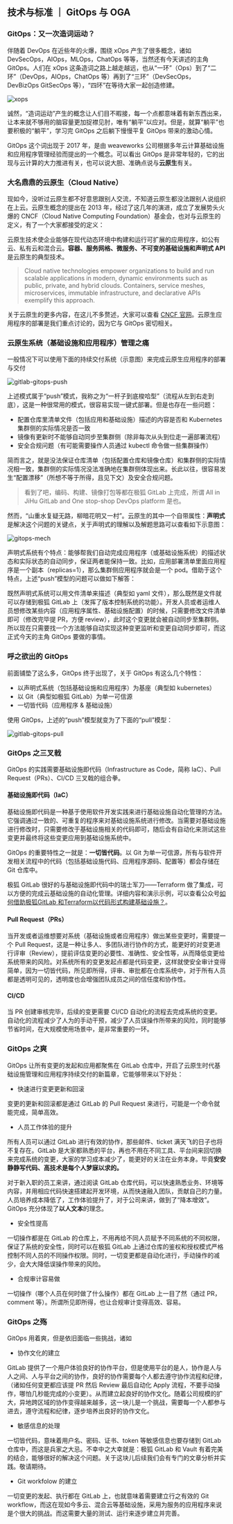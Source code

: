 ## 技术与标准 ｜ GitOps 与 OGA

### GitOps：又一次造词运动？

伴随着 DevOps 在近些年的火爆，围绕 xOps 产生了很多概念，诸如 DevSecOps，AIOps，MLOps，ChatOps 等等，当然还有今天讲述的主角 GitOps。人们在 xOps 这条造词之路上越走越远，也从“一环”（Ops）到了“二环”（DevOps，AIOps，ChatOps 等）再到了“三环”（DevSecOps，DevBizOps GitSecOps 等），“四环”在等待大家一起创造修建。

![xops](https://github.com/majinghe/DevOps/blob/main/images/gitops/xops.png)

诚然，“造词运动”产生的概念让人们目不暇接，每一个点都意味着有新东西出来，让本来就不够用的脑容量更加捉襟见肘，唯有“躺平”以应对。但是，就算“躺平”也要积极的“躺平”，学习完 GitOps 之后躺下慢慢平复 GitOps 带来的激动心情。

GitOps 这个词出现于 2017 年，是由 weaveworks 公司根据多年云计算基础设施和应用程序管理经验而提出的一个概念。可以看出 GitOps 是非常年轻的，它的出现与云计算的大力推进有关，也可以说大胆、准确点说与**云原生**有关。

### 大名鼎鼎的云原生（Cloud Native）

现如今，没听过云原生都不好意思跟别人交流，不知道云原生都没法跟别人说组织在上云。云原生概念的提出在 2013 年，经过了这几年的演进，成立了发展势头火爆的 CNCF（Cloud Native Computing Foundation）基金会，也对与云原生的定义，有了一个大家都接受的定义：

云原生技术使企业能够在现代动态环境中构建和运行可扩展的应用程序，如公有云、私有云和混合云。**容器、服务网格、微服务、不可变的基础设施和声明式 API** 是云原生的典型技术。

> Cloud native technologies empower organizations to build and run scalable applications in modern, dynamic environments such as public, private, and hybrid clouds. Containers, service meshes, microservices, immutable infrastructure, and declarative APIs exemplify this approach.

关于云原生的更多内容，在这儿不多赘述，大家可以查看 [CNCF 官网](https://www.cncf.io)。云原生应用程序的部署是我们重点讨论的，因为它与 GitOps 密切相关。

### 云原生系统（基础设施和应用程序）管理之痛

一般情况下可以使用下面的持续交付系统（示意图）来完成云原生应用程序的部署与交付

![gitlab-gitops-push](https://github.com/majinghe/DevOps/blob/main/images/gitops/gitlab-gitops-push.png)

上述模式属于“push”模式，我称之为“一杆子到底梭哈型”（流程从左到右走到底），这是一种很常用的模式，很容易实现一键式部署。但是也存在一些问题：

* 配置仓库里清单文件（包括应用和基础设施）描述的内容是否和 Kubernetes 集群侧的实际情况是否一致
* 镜像有更新时不能够自动同步至集群侧（除非每次从头到位走一遍部署流程）
* 安全合规问题（有可能需要操作人员通过 kubectl 命令做一些集群操作）

简而言之，就是没法保证仓库清单（包括配置仓库和镜像仓库）和集群侧的实际情况相一致，集群侧的实际情况没法准确地在集群侧体现出来。长此以往，很容易发生“配置漂移”（所想不等于所得，且见下文）及安全合规问题。

> 看到了吧，编码、构建、镜像打包等都在极狐 GitLab 上完成，所谓 All in JiHu GitLab and One stop-shop DevOps platform 是也。

然而，“山重水复疑无路，柳暗花明又一村”。云原生的其中一个自带属性：**声明式** 是解决这个问题的关键点，关于声明式的理解以及解题思路可以查看如下示意图：

![gitops-mech](https://github.com/majinghe/DevOps/blob/main/images/gitops/gitops-mech.png)

声明式系统有个特点：能够帮我们自动完成应用程序（或基础设施系统）的描述状态和实际状态的自动同步，保证两者能保持一致。比如，应用部署清单里面应用程序是一个副本（replicas=1），那么集群侧应用程序就会是一个 pod。借助于这个特点，上述“push”模型的问题可以做如下解答：

既然声明式系统可以用文件清单来描述（典型如 yaml 文件），那么既然是文件就可以存储到极狐 GitLab 上（发挥了版本控制系统的功能）。开发人员或者运维人员想修改某些内容（应用程序属性、基础设施配置）的时候，只需要修改文件清单即可（修改完毕提 PR，方便 review），此时这个变更就会被自动同步至集群侧。所以现在只需要找一个方法能够自动实现这种变更监听和变更自动同步即可，而这正式今天的主角 GitOps 要做的事情。

### 呼之欲出的 GitOps

前面铺垫了这么多，GitOps 终于出现了，关于 GitOps 有这么几个特性：

* 以声明式系统（包括基础设施和应用程序）为基座（典型如 kubernetes）
* 以 Git（典型如极狐 GitLab）为单一可信源
* 一切皆代码（应用程序 & 基础设施）

使用 GitOps，上述的“push”模型就变为了下面的“pull”模型：

![gitlab-gitops-pull](https://github.com/majinghe/DevOps/blob/main/images/gitops/gitlab-gitops-pull.png)

### GitOps 之三叉戟

GitOps 的实践需要基础设施即代码（Infrastructure as Code，简称 IaC）、Pull Request（PRs）、CI/CD 三叉戟的组合拳。

#### 基础设施即代码（IaC）

基础设施即代码是一种基于使用软件开发实践来进行基础设施自动化管理的方法。它强调通过一致的、可重复的程序来对基础设施系统进行修改。当需要对基础设施进行修改时，只需要修改于基础设施相关的代码即可，随后会有自动化来测试这些变更并最终将这些变更应用到基础设施系统中。

GitOps 的重要特性之一就是：**一切皆代码**。以 Git 为单一可信源，所有与软件开发相关流程中的代码（包括基础设施代码、应用程序源码、配置等）都会存储在 Git 仓库中。

极狐 GitLab 很好的与基础设施即代码中的瑞士军刀——Terraform 做了集成，可以方便的完成云基础设施的自动化管理。详细内容和演示示例，可以查看公众号[如何借助极狐GitLab 和Terraform以代码形式构建基础设施？](https://mp.weixin.qq.com/s?__biz=Mzg5OTU3NTgyOA==&mid=2247486125&idx=2&sn=f249d96a08ba32f34f4663b3b1d9407b&chksm=c05073d6f727fac06e65349d80e73b2370c70f157cd81d19fd4f98374d1d5010dd7fa5e9fc09&mpshare=1&scene=1&srcid=0716BqeAIbnTUagNw97gp2my&sharer_sharetime=1626400478390&sharer_shareid=69a671b032908bc53da173d06860fd16&exportkey=AYaaLtwEtx9utJDAYuhe5D4%3D&pass_ticket=%2FzxWDvZPZDMJeMGsfqc4XNbLSShfgZr5OQ0iVACuyoOW4k46rKmz535cknw9gWrM&wx_header=0#rd)。

#### Pull Request（PRs）

当开发或者运维想要对系统（基础设施或者应用程序）做出某些变更时，需要提一个 Pull Request，这是一种让多人、多团队进行协作的方式，能更好的对变更进行评审（Review），提前评估变更的必要性、准确性、安全性等，从而降低变更给系统带来的风险。对系统所有的变更发起点都是代码变更，这样就使安全审计变得简单，因为一切皆代码，所见即所得，评审、审批都在仓库系统中，对于所有人员都是透明可见的，透明度也会增强团队成员之间的信任度和协作性。

#### CI/CD

当 PR 创建审核完毕，后续的变更需要 CI/CD 自动化的流程去完成系统的变更。自动化的流程减少了人为的手动干预，减少了人员误操作所带来的风险，同时能够节省时间，在大规模使用场景中，是非常重要的一环。



### GitOps 之爽

GitOps 让所有变更的发起和应用都聚焦在 GitLab 仓库中，开启了云原生时代基础设施管理和应用程序持续交付的新篇章，它能够带来以下好处：

* 快速进行变更更新和回滚

变更的更新和回滚都是通过 GitLab 的 Pull Request 来进行，可能是一个命令就能完成，简单高效。

* 人员工作体验的提升

所有人员可以通过 GitLab 进行有效的协作，那些邮件、ticket 满天飞的日子也将不复存在。GitLab 是大家都熟悉的平台，再也不用在不同工具、平台间来回切换来完成系统的变更，大家的学习成本减少了，能更好的关注在业务本身。毕竟**安安静静写代码、高技术是每个人梦寐以求的。** 

对于新入职的员工来讲，通过阅读 GitLab 仓库代码，可以快速熟悉业务、环境等内容，并用相应代码快速搭建起开发环境，从而快速融入团队，贡献自己的力量。人员培养成本降低了，工作体验提升了，对于公司来讲，做到了“降本增效”。GitOps 充分体现了**以人文本**的理念。


* 安全性提高

一切操作都是在 GitLab 的仓库上，不用再给不同人员赋予不同系统的不同权限，保证了系统的安全性，同时可以在极狐 GitLab 上通过仓库的鉴权和授权模式严格控制不同人员的不同操作权限。同时，一切变更都是自动化进行，手动操作的减少，会大大降低误操作带来的风险。

* 合规审计容易做

一切操作（哪个人员在何时做了什么操作）都在 GitLab 上一目了然（通过 PR，comment 等）。所谓所见即所得，也让合规审计变得高效、容易。

### GitOps 之殇

GitOps 用着爽，但是依旧面临一些挑战，诸如

* 协作文化的建立

GitLab 提供了一个用户体验良好的协作平台，但是使用平台的是人，协作是人与人之间、人与平台之间的协作，良好的协作需要每个人都去遵守协作流程和纪律，（诸如任何变更都应该提 PR 然后 Review 最后自动化 Apply 流程，不要手动操作，哪怕几秒能完成的小变更）。从而建立起良好的协作文化。随着公司规模的扩大，异地跨区域的协作变得越来越多，这一块儿是一个挑战，需要每一个人都参与进去，遵守流程和纪律，逐步培养出良好的协作文化。

* 敏感信息的处理

一切皆代码，意味着用户名、密码、证书、token 等敏感信息也要存储到 GitLab 仓库中，而这是兵家之大忌。不幸中之大幸就是：极狐 GitLab 和 Vault 有着完美的结合，能够很好的解决这个问题。关于这块儿后续我们会有专门的文章分析并实践。敬请期待。 

* Git workfolow 的建立

一切变更的发起、执行都在 GitLab 上，也就意味着需要建立行之有效的 Git workflow，而这在现如今多云、混合云等基础设施，采用为服务的应用程序来说是个很大的挑战。而这需要大量的测试、运行来逐步建立并完善。

